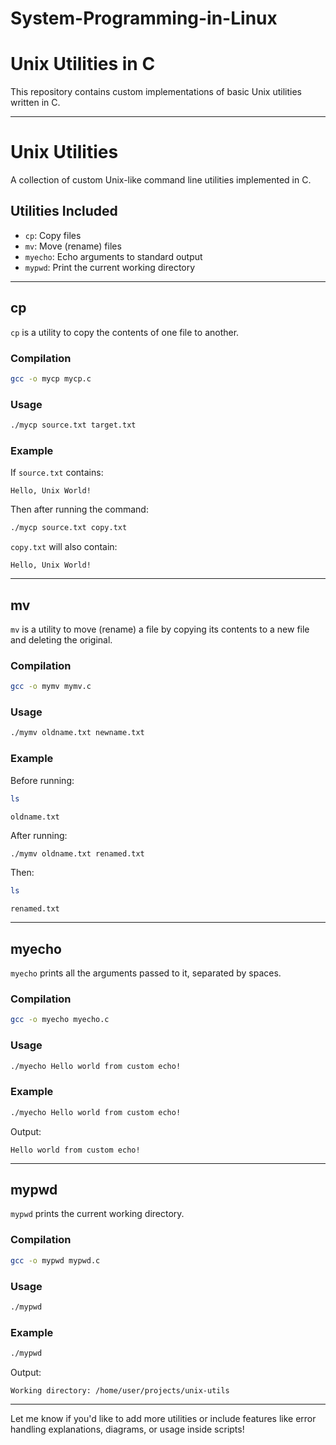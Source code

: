 # System-Programming-in-Linux
# Unix Utilities in C

This repository contains custom implementations of basic Unix utilities written in C.

---


# Unix Utilities

A collection of custom Unix-like command line utilities implemented in C.

## Utilities Included

- `cp`: Copy files
- `mv`: Move (rename) files
- `myecho`: Echo arguments to standard output
- `mypwd`: Print the current working directory

---

## cp

`cp` is a utility to copy the contents of one file to another.

### Compilation

```bash
gcc -o mycp mycp.c
```

### Usage

```bash
./mycp source.txt target.txt
```

### Example

If `source.txt` contains:

```
Hello, Unix World!
```

Then after running the command:

```bash
./mycp source.txt copy.txt
```

`copy.txt` will also contain:

```
Hello, Unix World!
```

---

## mv

`mv` is a utility to move (rename) a file by copying its contents to a new file and deleting the original.

### Compilation

```bash
gcc -o mymv mymv.c
```

### Usage

```bash
./mymv oldname.txt newname.txt
```

### Example

Before running:

```bash
ls
```

```
oldname.txt
```

After running:

```bash
./mymv oldname.txt renamed.txt
```

Then:

```bash
ls
```

```
renamed.txt
```

---

## myecho

`myecho` prints all the arguments passed to it, separated by spaces.

### Compilation

```bash
gcc -o myecho myecho.c
```

### Usage

```bash
./myecho Hello world from custom echo!
```

### Example

```bash
./myecho Hello world from custom echo!
```

Output:

```
Hello world from custom echo!
```

---

## mypwd

`mypwd` prints the current working directory.

### Compilation

```bash
gcc -o mypwd mypwd.c
```

### Usage

```bash
./mypwd
```

### Example

```bash
./mypwd
```

Output:

```
Working directory: /home/user/projects/unix-utils
```

---

Let me know if you'd like to add more utilities or include features like error handling explanations, diagrams, or usage inside scripts!
